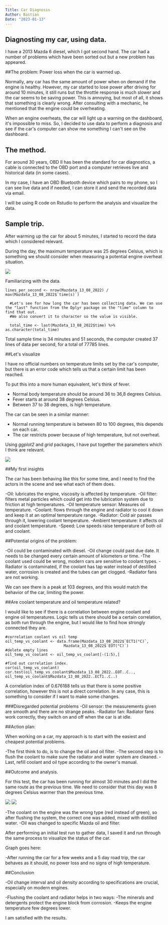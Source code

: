 ```yaml
---
Title: Car Diagnosis
Author: Bastian
Date: "2023-01-13"
---
```


## Diagnosting my car, using data.

I have a 2013 Mazda 6 diesel, which I got second hand. The car had a number of problems which have been sorted out but a new problem has appeared.

##The problem: Power loss when the car is warmed up.

Normally, any car has the same amount of power when on demand if the engine is healthy.
However, my car started to lose power after driving for around 10 minutes, it still runs but the throttle response is much slower and the car seems to be saving power.
This is annoying, but most of all, it shows that something is clearly wrong.
After consulting with a mechanic, he mentioned that the engine could be overheating.

When an engine overheats, the car will light up a warning on the dashboard, it's impossible to miss.
So, I decided to use data to perform a diagnosis and see if the car's computer can show me something I can't see on the dashboard.

## The method.

For around 30 years, OBD II has been the standard for car diagnostics, a cable is connected to the OBD port and a computer retrieves live and historical data (in some cases).

In my case, I have an OBD Bluetooth device which pairs to my phone, so I can see live data and if needed, I can store it and send the recorded data via email.

I will be using R code on Rstudio to perform the analysis and visualize the data.

## Sample trip.

After warming up the car for about 5 minutes, I started to record the data which I considered relevant.


During the day, the maximum temperature was 25 degrees Celsius, which is something we should consider when measuring a potential engine overheat situation.

<img src="temperature130822.png" >

Familiarizing with the data.


```{r}
lines_per_second <- nrow(Mazdata_13_08_2022) / max(Mazdata_13_08_2022$`time(s)`)
  
  #Let's see for how long the car has been collecting data. We can use the "last" function from the Dplyr package on the "time" column to find that out.
  #We also convert it to character so the value is visible.
  
  total_time <- last(Mazdata_13_08_2022$time) %>% as.character(total_time)
```

Total sample time is 34 minutes and 51 seconds, the computer created 37 lines of data per second, for a total of 77785 lines.



##Let's visualize 

I have no official numbers on temperature limits set by the car's computer, but there is an error code which tells us that a certain limit has been reached.

To put this into a more human equivalent, let's think of fever.
  - Normal body temperature should be around 36 to 36,8 degrees Celsius.
  - Fever starts at around 38 degrees Celsius.
  - Between 37 to 38 degrees, is high temperature.



The car can be seen in a similar manner:
 - Normal running temperature is between 80 to 100 degrees, this depends on each car.
 - The car restricts power because of high temperature, but not overheat.

Using *ggplot2* and *grid* packages, I have put together the parameters which I think are relevant.

<img src="Speed%20vs%20temp%20before.png" >


##My first insights

The car has been behaving like this for some time, and I need to find the actors in the scene and see what each of them does.

 -Oil: lubricates the engine, viscosity is affected by temperature.
 -Oil filter: filters metal particles which could get into the lubrication system due to friction at high temperatures.
 -Oil temperature sensor: Measures oil temperature.
 -Coolant: flows through the engine and radiator to cool it down and keep it at an optimal temperature range.
 -Radiator: Cold air passes through it, lowering coolant temperature.
 -Ambient temperature: it affects oil and coolant temperature. 
 -Speed: Low speeds raise temperature of both oil and coolant.


##Potential origins of the problem:

 -Oil could be contaminated with diesel.
 -Oil change could past due date. It needs to be changed every certain amount of kilometers or time.
 -The coolant used could be wrong, modern cars are sensitive to coolant types.
 -Radiator is contaminated, if the coolant has tap water instead of destilled water, corrosion is created and the tubes can get clogged.
 -Radiator fans are not working.


We can see there is a peak at 103 degrees, and this would match the behavior of the car, limiting the power.


##Are coolant temperature and oil temperature related?

I would like to see if there is a correlation between engine coolant and engine oil temperatures.
Logic tells us there should be a certain correlation, as both run through the engine, but I would like to find how strongly connected they are.

```{r}
#correlation coolant vs oil temp
oil_temp_vs_coolant <- data.frame(Mazdata_13_08_2022$`ECT1(°C)`,
                          Mazdata_13_08_2022$`EOT(°C)`)
#delete empty lines
oil_temp_vs_coolant <- oil_temp_vs_coolant[-(1:5),]

#find out correlation index.
cor(oil_temp_vs_coolant)
cor.test(oil_temp_vs_coolant$Mazdata_13_08_2022..EOT..C.., oil_temp_vs_coolant$Mazdata_13_08_2022..ECT1..C..)

```

A correlation index of 0.676188 tells us that there is some positive correlation, however this is not a direct correlation.
In any case, this is something to consider if I want to make some changes.




###Disregarded potential problems 
 -Oil sensor: the measurements given are smooth and there are no strange peaks.
 -Radiator fan: Radiator fans work correctly, they switch on and off when the car is at idle.
 
##Action plan:

When working on a car, my approach is to start with the easiest and cheapest potential problems.


 -The first think to do, is to change the oil and oil filter.
 -The second step is to flush the coolant to make sure the radiator and water system are cleaned.
 -Last, refill coolant and oil type according to the owner's manual.
 
##Outcome and analysis.

For this test, the car has been running for almost 30 minutes and I did the same route as the previous time.
We need to consider that this day was 8 degrees Celsius warmer than the previous time.

<img src="temperature%20180822.png" >

<img src="After%20temp%20vs%20speed.png" >


 -The coolant on the engine was the wrong type (red instead of green), so after flushing the system, the correct one was added, mixed with distilled water.
 -Oil was changed to specific Mazda oil and filter.
 
After performing an initial test run to gather data, I saved it and run through the same process to visualize the status of the car.

Graph goes here:

-After running the car for a few weeks and a 5 day road trip, the car behaves as it should, no power loss and no signs of high temperature.



##Conclusion

 -Oil change interval and oil density according to specifications are crucial, especially on modern engines. 
 
 -Flushing the coolant and radiator helps in two ways:
  -The minerals and detergents protect the engine block from corrosion.
  -Keeps the engine temperature few degrees lower.

I am satisfied with the results.


